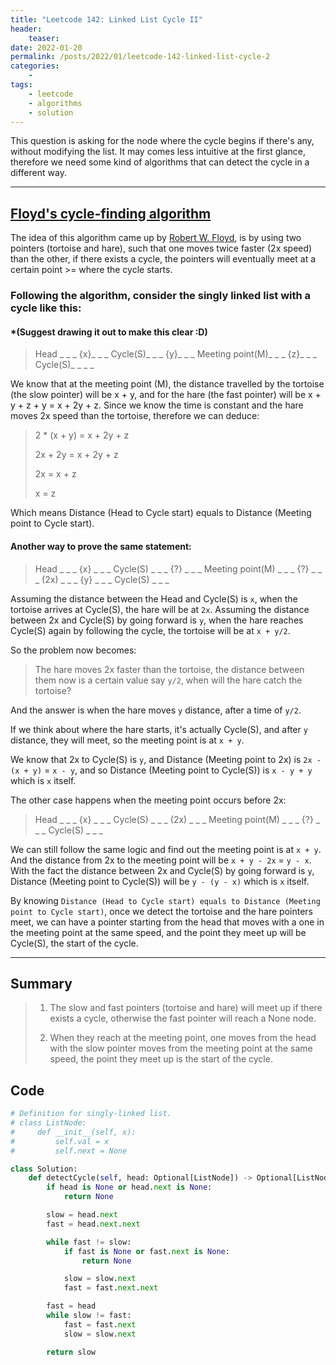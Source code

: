 ```yaml
---
title: "Leetcode 142: Linked List Cycle II"
header:
    teaser:
date: 2022-01-20
permalink: /posts/2022/01/leetcode-142-linked-list-cycle-2
categories:
    -
tags:
    - leetcode
    - algorithms
    - solution
---
```


This question is asking for the node where the cycle begins if there's any, without modifying the list. It may comes less intuitive at the first glance, therefore we need some kind of algorithms that can detect the cycle in a different way.

---

## [Floyd's cycle-finding algorithm](https://en.wikipedia.org/wiki/Cycle_detection)

The idea of this algorithm came up by [Robert W. Floyd](https://en.wikipedia.org/wiki/Robert_W._Floyd), is by using two pointers (tortoise and hare), such that one moves twice faster (2x speed) than the other, if there exists a cycle, the pointers will eventually meet at a certain point >= where the cycle starts.

### Following the algorithm, consider the singly linked list with a cycle like this:

#### \*(Suggest drawing it out to make this clear :D)

> Head \_ \_ _ {x}_ \_ _ Cycle(S)_ \_ _ {y}_ \_ _ Meeting point(M)_ \_ _ {z}_ \_ _ Cycle(S)_ \_ \_ \_

We know that at the meeting point (M), the distance travelled by the tortoise (the slow pointer) will be x + y, and for the hare (the fast pointer) will be x + y + z + y = x + 2y + z. Since we know the time is constant and the hare moves 2x speed than the tortoise, therefore we can deduce:

> 2 \* (x + y) = x + 2y + z
>
> 2x + 2y = x + 2y + z
>
> 2x = x + z
>
> x = z

Which means Distance (Head to Cycle start) equals to Distance (Meeting point to Cycle start).

#### Another way to prove the same statement:

> Head \_ \_ _ {x} _ \_ _ Cycle(S) _ \_ _ {?} _ \_ _ Meeting point(M) _ \_ _ {?} _ \_ _ (2x) _ \_ _ {y} _ \_ _ Cycle(S) _ \_ \_

Assuming the distance between the Head and Cycle(S) is `x`, when the tortoise arrives at Cycle(S), the hare will be at `2x`. Assuming the distance between 2x and Cycle(S) by going forward is `y`, when the hare reaches Cycle(S) again by following the cycle, the tortoise will be at `x + y/2`.

So the problem now becomes:

> The hare moves 2x faster than the tortoise, the distance between them now is a certain value say `y/2`, when will the hare catch the tortoise?

And the answer is when the hare moves `y` distance, after a time of `y/2`.

If we think about where the hare starts, it's actually Cycle(S), and after `y` distance, they will meet, so the meeting point is at `x + y`.

We know that 2x to Cycle(S) is `y`, and Distance (Meeting point to 2x) is `2x - (x + y)` = `x - y`, and so Distance (Meeting point to Cycle(S)) is `x - y + y` which is `x` itself.

The other case happens when the meeting point occurs before 2x:

> Head \_ \_ _ {x} _ \_ _ Cycle(S) _ \_ _ (2x) _ \_ _ Meeting point(M) _ \_ _ {?} _ \_ _ Cycle(S) _ \_ \_

We can still follow the same logic and find out the meeting point is at `x + y`. And the distance from 2x to the meeting point will be `x + y - 2x` = `y - x`. With the fact the distance between 2x and Cycle(S) by going forward is `y`, Distance (Meeting point to Cycle(S)) will be `y - (y - x)` which is `x` itself.

By knowing `Distance (Head to Cycle start) equals to Distance (Meeting point to Cycle start)`, once we detect the tortoise and the hare pointers meet, we can have a pointer starting from the head that moves with a one in the meeting point at the same speed, and the point they meet up will be Cycle(S), the start of the cycle.

---

## Summary

> 1. The slow and fast pointers (tortoise and hare) will meet up if there exists a cycle, otherwise the fast pointer will reach a None node.
>
> 2. When they reach at the meeting point, one moves from the head with the slow pointer moves from the meeting point at the same speed, the point they meet up is the start of the cycle.

## Code

```python
# Definition for singly-linked list.
# class ListNode:
#     def __init__(self, x):
#         self.val = x
#         self.next = None

class Solution:
    def detectCycle(self, head: Optional[ListNode]) -> Optional[ListNode]:
        if head is None or head.next is None:
            return None

        slow = head.next
        fast = head.next.next

        while fast != slow:
            if fast is None or fast.next is None:
                return None

            slow = slow.next
            fast = fast.next.next

        fast = head
        while slow != fast:
            fast = fast.next
            slow = slow.next

        return slow
```
